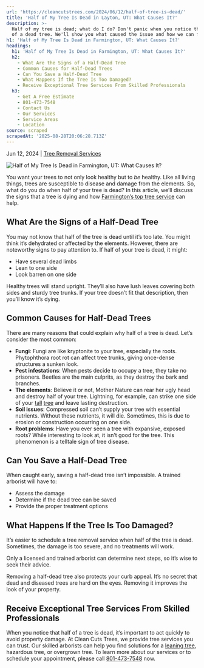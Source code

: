 ```yaml
---
url: 'https://cleancutstrees.com/2024/06/12/half-of-tree-is-dead/'
title: 'Half of My Tree Is Dead in Layton, UT: What Causes It?'
description: >-
  Half of my tree is dead; what do I do? Don't panic when you notice the signs
  of a dead tree. We'll show you what caused the issue and how we can fix it.
h1: 'Half of My Tree Is Dead in Farmington, UT: What Causes It?'
headings:
  h1: 'Half of My Tree Is Dead in Farmington, UT: What Causes It?'
  h2:
    - What Are the Signs of a Half-Dead Tree
    - Common Causes for Half-Dead Trees
    - Can You Save a Half-Dead Tree
    - What Happens If the Tree Is Too Damaged?
    - Receive Exceptional Tree Services From Skilled Professionals
  h3:
    - Get A Free Estimate
    - 801-473-7548
    - Contact Us
    - Our Services
    - Service Areas
    - Location
source: scraped
scrapedAt: '2025-08-28T20:06:28.713Z'
---
```

Jun 12, 2024 | [Tree Removal Services](https://cleancutstrees.com/category/tree-removal-services/)

![Half of My Tree Is Dead in Farmington, UT: What Causes It?](./assets/67de397a16df588582d218714c5683cb4adc06fe.jpg)

You want your trees to not only look healthy but to _be_ healthy. Like all living things, trees are susceptible to disease and damage from the elements. So, what do you do when half of your tree is dead? In this article, we’ll discuss the signs that a tree is dying and how [Farmington’s top tree service](https://cleancutstrees.com/service-areas/farmington-ut-tree-service/) can help.

## What Are the Signs of a Half-Dead Tree

You may not know that half of the tree is dead until it’s too late. You might think it’s dehydrated or affected by the elements. However, there are noteworthy signs to pay attention to. If half of your tree is dead, it might: 

-   Have several dead limbs 
-   Lean to one side 
-   Look barren on one side

Healthy trees will stand upright. They’ll also have lush leaves covering both sides and sturdy tree trunks. If your tree doesn’t fit that description, then you’ll know it’s dying. 

## Common Causes for Half-Dead Trees 

There are many reasons that could explain why half of a tree is dead. Let’s consider the most common: 

-   **Fungi**: Fungi are like kryptonite to your tree, especially the roots. Phytophthora root rot can affect tree trunks, giving once-dense structures a sunken look. 
-   **Pest infestations**: When pests decide to occupy a tree, they take no prisoners. Beetles are the main culprits, as they destroy the bark and branches.
-   **The elements**: Believe it or not, Mother Nature can rear her ugly head and destroy half of your tree. Lightning, for example, can strike one side of your [tall](https://www.ncbi.nlm.nih.gov/pmc/articles/PMC6763443/) [t](https://www.ncbi.nlm.nih.gov/pmc/articles/PMC6763443/)[ree](https://www.ncbi.nlm.nih.gov/pmc/articles/PMC6763443/) and leave lasting destruction.
-   **Soil issues**: Compressed soil can’t supply your tree with essential nutrients. Without these nutrients, it will die. Sometimes, this is due to erosion or construction occurring on one side.
-   **Root problems**: Have you ever seen a tree with expansive, exposed roots? While interesting to look at, it isn’t good for the tree. This phenomenon is a telltale sign of tree disease. 

## Can You Save a Half-Dead Tree

When caught early, saving a half-dead tree isn’t impossible. A trained arborist will have to:

-   Assess the damage
-   Determine if the dead tree can be saved
-   Provide the proper treatment options 

## What Happens If the Tree Is Too Damaged?

It’s easier to schedule a tree removal service when half of the tree is dead. Sometimes, the damage is too severe, and no treatments will work.

Only a licensed and trained arborist can determine next steps, so it’s wise to seek their advice. 

Removing a half-dead tree also protects your curb appeal. It’s no secret that dead and diseased trees are hard on the eyes. Removing it improves the look of your property. 

## Receive Exceptional Tree Services From Skilled Professionals

When you notice that half of a tree is dead, it’s important to act quickly to avoid property damage. At Clean Cuts Trees, we provide tree services you can trust. Our skilled arborists can help you find solutions for a [leaning tree](https://cleancutstrees.com/2024/05/12/how-far-can-tree-lean-before-it-falls/), hazardous tree, or overgrown tree. To learn more about our services or to schedule your appointment, please call [801-473-7548](tel:8014737548) now.
